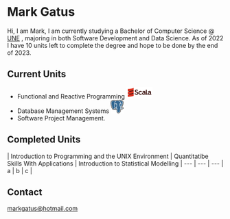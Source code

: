 Mark Gatus
==========
Hi, I am Mark, I am currently studying a Bachelor of Computer Science @ [UNE](https://www.une.edu.au/) , majoring in both Software Development and Data Science. As of 2022 
I have 10 units left to complete the degree and hope to be done by the end of 2023.

Current Units
-------------
- Functional and Reactive Programming ![alt text](./Scala1.png)
- Database Management Systems ![alt text](./PostgreSQL.png)
- Software Project Management.

Completed Units
---------------
| Introduction to Programming and the UNIX Environment | Quantitatibe Skills With Applications | Introduction to Statistical Modelling | --- | --- | --- | a | b | c | 


Contact
-------
markgatus@hotmail.com
